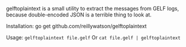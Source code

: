 gelftoplaintext is a small utility to extract the messages from GELF logs, because double-encoded JSON is a terrible thing to look at.

Installation:
go get github.com/reillywatson/gelftoplaintext

Usage:
`gelftoplaintext file.gelf`
Or `cat file.gelf | gelftoplaintext`

